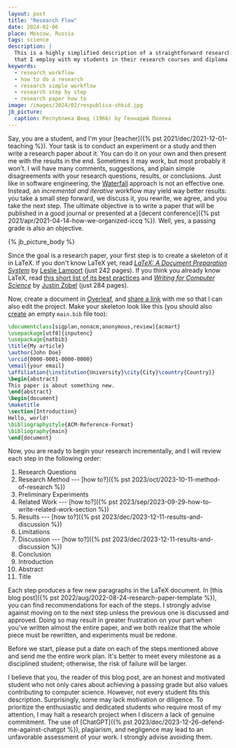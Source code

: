 ```yaml
---
layout: post
title: "Research Flow"
date: 2024-02-06
place: Moscow, Russia
tags: science
description: |
  This is a highly simplified description of a straightforward research workflow 
  that I employ with my students in their research courses and diploma projects.
keywords:
  - research workflow
  - how to do a research
  - research simple workflow
  - research step by step
  - research paper how to
image: /images/2024/02/respublica-shkid.jpg
jb_picture:
  caption: Республика Шкид (1966) by Геннадий Полока
---
```


Say, you are a student, and I'm your [teacher]({% pst 2021/dec/2021-12-01-teaching %}). 
Your task is to conduct 
an experiment or a study and then write a research paper about it. 
You can do it on your own and then present me with the results in the end. 
Sometimes it may work, but most probably it won't. I will have many comments, 
suggestions, and plain simple disagreements with your research questions, results, 
or conclusions. Just like in software engineering, the [Waterfall](https://en.wikipedia.org/wiki/Waterfall_model) approach 
is not an effective one. Instead, an _incremental and iterative_ workflow 
may yield way better results: you take a small step forward, 
we discuss it, you rewrite, we agree, and you take the next step. 
The ultimate objective is to write a paper that will be published in 
a good journal or presented at a [decent conference]({% pst 2021/apr/2021-04-14-how-we-organized-iccq %}). 
Well, yes, a passing grade is also an objective.

<!--more-->

{% jb_picture_body %}

Since the goal is a research paper, your first step is to create 
a skeleton of it in LaTeX. If you don't know LaTeX yet, 
read [_LaTeX: A Document Preparation System_](https://www.amazon.com/LaTeX-Document-Preparation-System-2nd/dp/0201529831) 
by [Leslie Lamport](https://en.wikipedia.org/wiki/Leslie_Lamport) (just 242 pages). 
If you think you already know LaTeX, 
read [this short list of its best practices](https://yegor256.github.io/latex-best-practices/main.pdf) 
and [_Writing for Computer Science_](https://link.springer.com/book/10.1007/978-1-4471-6639-9) 
by [Justin Zobel](https://scholar.google.com/citations?user=uEHvqE8AAAAJ) (just 284 pages).

Now, create a document in [Overleaf](https://overleaf.com), 
and [share a link](https://www.overleaf.com/learn/how-to/Sharing_a_project#Link_sharing) 
with me so that I can also edit the project. Make your skeleton look like 
this (you should also [create](https://www.overleaf.com/learn/how-to/Using_bibliographies_on_Overleaf) 
an empty `main.bib` file too):

```tex
\documentclass[sigplan,nonacm,anonymous,review]{acmart}
\usepackage[utf8]{inputenc}
\usepackage{natbib}
\title{My article}
\author{John Doe}
\orcid{0000-0001-0000-0000}
\email{your email}
\affiliation{\institution{University}\city{City}\country{Country}}
\begin{abstract}
This paper is about something new.
\end{abstract}
\begin{document}
\maketitle
\section{Introduction}
Hello, world!
\bibliographystyle{ACM-Reference-Format}
\bibliography{main}
\end{document}
```

Now, you are ready to begin your research incrementally, 
and I will review each step in the following order:

  1. Research Questions
  1. Research Method --- [how to?]({% pst 2023/oct/2023-10-11-method-of-research %})
  1. Preliminary Experiments
  1. Related Work --- [how to?]({% pst 2023/sep/2023-09-29-how-to-write-related-work-section %})
  1. Results --- [how to?]({% pst 2023/dec/2023-12-11-results-and-discussion %})
  1. Limitations
  1. Discussion --- [how to?]({% pst 2023/dec/2023-12-11-results-and-discussion %})
  1. Conclusion
  1. Introduction
  1. Abstract
  1. Title

Each step produces a few new paragraphs in the LaTeX document. 
In [this blog post]({% pst 2022/aug/2022-08-24-research-paper-template %}), 
you can find recommendations for each of the steps. I strongly advise against 
moving on to the next step unless the previous one is discussed and approved. 
Doing so may result in greater frustration on your part when you've 
written almost the entire paper, and we both realize that the 
whole piece must be rewritten, and experiments must be redone.

Before we start, please put a date on each of the steps mentioned above and send 
me the entire work plan. It's better to meet every milestone as a disciplined student; 
otherwise, the risk of failure will be larger.

I believe that you, the reader of this blog post, are an honest and motivated 
student who not only cares about achieving a passing grade but also 
values contributing to computer science. However, not every student fits this description. 
Surprisingly, some may lack motivation or diligence. To prioritize the enthusiastic 
and dedicated students who require most of my attention, I may halt a research 
project when I discern a lack of genuine commitment. The use of 
[ChatGPT]({% pst 2023/dec/2023-12-26-defend-me-against-chatgpt %}), 
plagiarism, and negligence may lead to an unfavorable assessment of your work. 
I strongly advise avoiding them.
